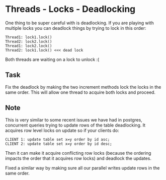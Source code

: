 # Threads - Locks - Deadlocking

One thing to be super careful with is deadlocking. If you are playing with multiple locks you can deadlock things by trying to lock in this order:

```
Thread1: lock1.lock()
Thread2: lock2.lock()
Thread1: lock2.lock() 
Thread2: lock1.lock() <<< dead lock
```

Both threads are waiting on a lock to unlock :(

## Task

Fix the deadlock by making the two increment methods lock the locks in the same order. This will allow one thread to acquire both locks and proceed.

## Note

This is very similar to some recent issues we have had in postgres, concurrent queries trying to update rows of the table deadlocking. It acquires row level locks on update so if your clients do:

```
CLIENT 1: update table set x=y order by id asc;
CLIENT 2: update table set x=y order by id desc;
```

Then it can make it acquire conflicting row locks (because the ordering impacts the order that it acquires row locks) and deadlock the updates.

Fixed a similar way by making sure all our parallel writes update rows in the same order.